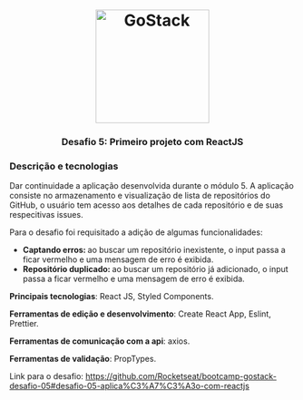 <h1 align="center">
    <img alt="GoStack" src="https://rocketseat-cdn.s3-sa-east-1.amazonaws.com/bootcamp-header.png" width="200px" />
</h1>

<h3 align="center">
  Desafio 5: Primeiro projeto com ReactJS
</h3>


### Descrição e tecnologias

Dar continuidade a aplicação desenvolvida durante o módulo 5. A aplicação consiste no armazenamento e visualização de lista de repositórios do GitHub, o usuário tem acesso aos detalhes de cada repositório e de suas respecitivas issues.

Para o desafio foi requisitado a adição de algumas funcionalidades:

<ul>
  <li> <strong> Captando erros: </strong> ao buscar um repositório inexistente, o input passa a ficar vermelho e uma mensagem de erro é exibida. </li>
  <li> <strong> Repositório duplicado: </strong> ao buscar um repositório já adicionado, o input passa a ficar vermelho e uma mensagem de erro é exibida. </li>
</ul>

**Principais tecnologias**: React JS, Styled Components.

**Ferramentas de edição e desenvolvimento**: Create React App, Eslint, Prettier.

**Ferramentas de comunicação com a api**: axios.

**Ferramentas de validação**: PropTypes.


Link para o desafio: https://github.com/Rocketseat/bootcamp-gostack-desafio-05#desafio-05-aplica%C3%A7%C3%A3o-com-reactjs
